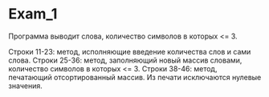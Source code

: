 # Exam_1

Программа выводит слова, количество символов в которых <= 3.

Строки 11-23: метод, исполняющие введение количества слов и сами слова.
Строки 25-36: метод, заполняющий новый массив словами, количество символов в которых <= 3.
Строки 38-46: метод, печатающий отсортированный массив. Из печати исключаются нулевые значения.
